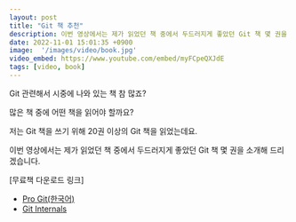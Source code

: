 ```yaml
---
layout: post
title: "Git 책 추천"
description: 이번 영상에서는 제가 읽었던 책 중에서 두드러지게 좋았던 Git 책 몇 권을 소개해 드리겠습니다.
date: 2022-11-01 15:01:35 +0900
image:  '/images/video/book.jpg'
video_embed: https://www.youtube.com/embed/myFCpeQXJdE
tags: [video, book]
---
```


Git 관련해서 시중에 나와 있는 책 참 많죠?

많은 책 중에 어떤 책을 읽어야 할까요?

저는 Git 책을 쓰기 위해 20권 이상의 Git 책을 읽었는데요.

이번 영상에서는 제가 읽었던 책 중에서 두드러지게 좋았던 Git 책 몇 권을 소개해 드리겠습니다.

[무료책 다운로드 링크]
- [Pro Git(한국어)](https://github.com/progit/progit2-ko/releases/download/2.1.79/progit.pdf)
- [Git Internals](https://github.com/pluralsight/git-internals-pdf/raw/master/drafts/peepcode-git.pdf)
